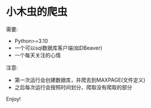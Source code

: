 # 小木虫的爬虫

需要:
- Python>=3.10
- 一个可以sql数据库客户端(如DBeaver)
- 一个每天关注的心情

注意:
- 第一次运行会创建数据库，并爬去到MAXPAGE(文件定义)
- 之后每次运行会按照时间划分，爬取没有爬取的部分

Enjoy!
